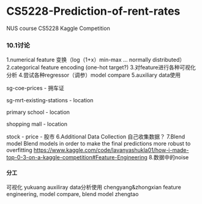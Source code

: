 # CS5228-Prediction-of-rent-rates
NUS course CS5228 Kaggle Competition

### 10.1讨论
1.numerical feature 变换（log（1+x）min-max ... normally distributed）
2.categorical feature encoding (one-hot target?)
3.对feature进行各种可视化分析
4.尝试各种regressor（调参）model compare
5.auxiliary data使用

sg-coe-prices - 拥车证 

sg-mrt-existing-stations - location 

primary school - location

shopping mall - location

stock - price - 股市
6.Additional Data Collection 自己收集数据？
7.Blend model
Blend models in order to make the final predictions more robust to overfitting
https://www.kaggle.com/code/lavanyashukla01/how-i-made-top-0-3-on-a-kaggle-competition#Feature-Engineering
8.数据中的noise

#### 分工
可视化 yukuang
auxiliray data分析使用 chengyang&zhongxian
feature engineering, model compare, blend model  zhengtao

